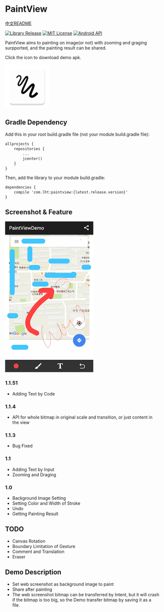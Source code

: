 # PaintView

[中文README](res/README_CN.md)

[![Library Release](https://img.shields.io/badge/release-v1.1.51-green.svg)](https://github.com/LiuHongtao/PaintView)
[![MIT License](http://img.shields.io/:license-MIT-blue.svg)](https://github.com/LiuHongtao/PaintView/blob/master/LICENSE)
[![Android API](https://img.shields.io/badge/Android_API-9%2B-brightgreen.svg?style=flat)](https://android-arsenal.com/api?level=9)


PaintView aims to painting on image(or not) with zooming and graging surpported, and the painting result can be shared.

Click the icon to download demo apk.

[![ICON](res/ic_launcher.png)](res/paintview_demo.apk)

## Gradle Dependency

Add this in your root build.gradle file (not your module build.gradle file):

	allprojects {
	    repositories {
	        ...
	        jcenter()
	    }
	}

Then, add the library to your module build.gradle:

	dependencies {
	    compile 'com.lht:paintview:{latest.release.version}'
	}

## Screenshot & Feature

![screenshot](res/screenshot.png)

### 1.1.51

* Adding Text by Code

### 1.1.4

* API for whole bitmap in original scale and transition, or just content in the view

### 1.1.3

* Bug Fixed

### 1.1

* Adding Text by Input
* Zooming and Draging

### 1.0

* Background Image Setting
* Setting Color and Width of Stroke
* Undo
* Getting Painting Result

## TODO

* Canvas Rotation
* Boundary Limitation of Gesture
* Comment and Translation
* Eraser

## Demo Description

* Set web screenshot as background image to paint
* Share after painting
* The web screenshot bitmap can be 
transferred by Intent, but it will crash if the bitmap is too big, so the Demo transfer bitmap by saving it as a file.